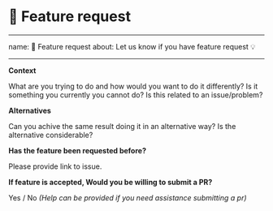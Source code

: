 # 🚀 Feature request

---
name: 🚀 Feature request
about: Let us know if you have feature request 💡

---

**Context**

What are you trying to do and how would you want to do it differently? Is it something you currently you cannot do? Is this related to an issue/problem?

**Alternatives**

Can you achive the same result doing it in an alternative way? Is the alternative considerable?

**Has the feature been requested before?**

Please provide link to issue.

**If feature is accepted, Would you be willing to submit a PR?**

Yes / No _(Help can be provided if you need assistance submitting a pr)_